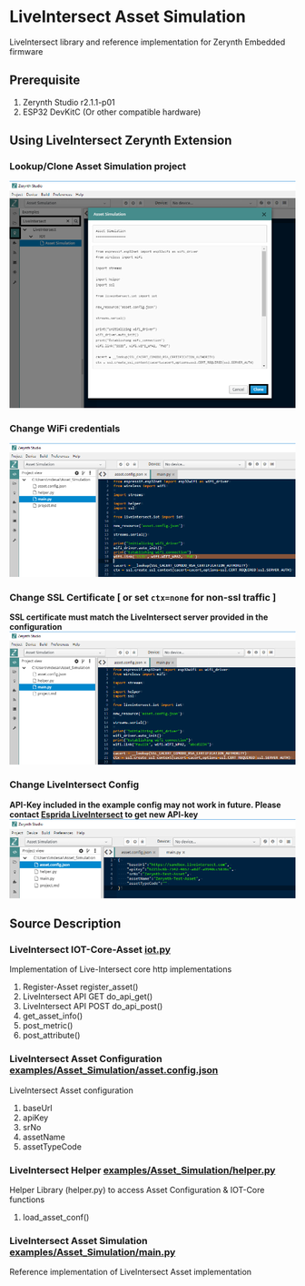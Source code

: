 LiveIntersect Asset Simulation
==============================

LiveIntersect library and reference implementation for Zerynth Embedded firmware

## Prerequisite
1. Zerynth Studio r2.1.1-p01
1. ESP32 DevKitC (Or other compatible hardware)

## Using LiveIntersect Zerynth Extension
### Lookup/Clone Asset Simulation project
![Lookup/Clone Asset Simulation project](readme/ZS_Search.png)
### Change WiFi credentials
![Change WiFi credentials](readme/ChangeWiFiCredentials.png)
### Change SSL Certificate [ or set `ctx=none` for non-ssl traffic ]
**SSL certificate must match the LiveIntersect server provided in the configuration**
![Change SSL Certificate](readme/ChangeSSLCertificate.png)
### Change LiveIntersect Config
**API-Key included in the example config may not work in future. Please contact [Esprida LiveIntersect](http://liveintersect.com) to get new API-key**
![Change LiveIntersect Config](readme/ChangeLiveIntersectConfig.png)


## Source Description
### LiveIntersect IOT-Core-Asset [iot.py](iot.py)
Implementation of Live-Intersect core http implementations

1. Register-Asset register_asset()
1. LiveIntersect API GET do_api_get()
1. LiveIntersect API POST do_api_post()
1. get_asset_info()
1. post_metric()
1. post_attribute()

### LiveIntersect Asset Configuration [examples/Asset_Simulation/asset.config.json](examples/Asset_Simulation/asset.config.json)
LiveIntersect Asset configuration

1. baseUrl
1. apiKey
1. srNo
1. assetName
1. assetTypeCode

### LiveIntersect Helper [examples/Asset_Simulation/helper.py](examples/Asset_Simulation/helper.py)
Helper Library (helper.py) to access Asset Configuration & IOT-Core functions

1. load_asset_conf()

### LiveIntersect Asset Simulation [examples/Asset_Simulation/main.py](examples/Asset_Simulation/main.py)
Reference implementation of LiveIntersect Asset implementation